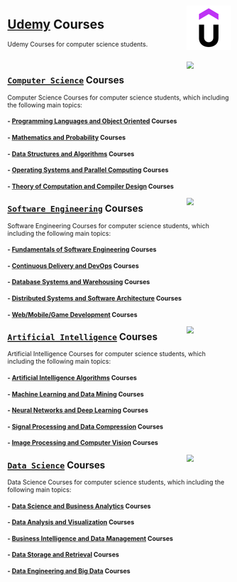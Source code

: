 <img align="right" width="100" src="/logos/udemy.jpg"></img>

# [Udemy](https://www.udemy.com/) Courses
Udemy Courses for computer science students.

<br>

<img align="right" width="100" src="https://github.com/cs-MohamedAyman/cs-MohamedAyman/blob/main/repos-logos/computer-science-department.jpg">

## [`Computer Science`](/Udemy-Courses/tree/master/Computer-Science/README.md) Courses
Computer Science Courses for computer science students, which including the following main topics:

#### - [Programming Languages and Object Oriented](/Udemy-Courses/tree/master/Computer-Science/README.md) Courses
#### - [Mathematics and Probability](/Udemy-Courses/tree/master/Computer-Science/README.md) Courses
#### - [Data Structures and Algorithms](/Udemy-Courses/tree/master/Computer-Science/README.md) Courses
#### - [Operating Systems and Parallel Computing](/Udemy-Courses/tree/master/Computer-Science/README.md) Courses
#### - [Theory of Computation and Compiler Design](/Udemy-Courses/tree/master/Computer-Science/README.md) Courses

<img align="right" width="100" src="https://github.com/cs-MohamedAyman/cs-MohamedAyman/blob/main/repos-logos/software-engineering-department.jpg">

## [`Software Engineering`](/Udemy-Courses/tree/master/Software-Engineering/README.md) Courses
Software Engineering Courses for computer science students, which including the following main topics:

#### - [Fundamentals of Software Engineering](/Udemy-Courses/tree/master/Software-Engineering/README.md) Courses
#### - [Continuous Delivery and DevOps](/Udemy-Courses/tree/master/Software-Engineering/README.md) Courses
#### - [Database Systems and Warehousing](/Udemy-Courses/tree/master/Software-Engineering/README.md) Courses
#### - [Distributed Systems and Software Architecture](/Udemy-Courses/tree/master/Software-Engineering/README.md) Courses
#### - [Web/Mobile/Game Development](/Udemy-Courses/tree/master/Software-Engineering/README.md) Courses

<img align="right" width="100" src="https://github.com/cs-MohamedAyman/cs-MohamedAyman/blob/main/repos-logos/artificial-intelligence-department.jpg">

## [`Artificial Intelligence`](/Udemy-Courses/tree/master/Artificial-Intelligence/README.md) Courses
Artificial Intelligence Courses for computer science students, which including the following main topics:

#### - [Artificial Intelligence Algorithms](/Udemy-Courses/tree/master/Artificial-Intelligence/README.md) Courses
#### - [Machine Learning and Data Mining](/Udemy-Courses/tree/master/Artificial-Intelligence/README.md) Courses
#### - [Neural Networks and Deep Learning](/Udemy-Courses/tree/master/Artificial-Intelligence/README.md) Courses
#### - [Signal Processing and Data Compression](/Udemy-Courses/tree/master/Artificial-Intelligence/README.md) Courses
#### - [Image Processing and Computer Vision](/Udemy-Courses/tree/master/Artificial-Intelligence/README.md) Courses

<img align="right" width="100" src="https://github.com/cs-MohamedAyman/cs-MohamedAyman/blob/main/repos-logos/data-science-department.jpg">

## [`Data Science`](/Udemy-Courses/tree/master/Data-Science/README.md) Courses
Data Science Courses for computer science students, which including the following main topics:

#### - [Data Science and Business Analytics](/Udemy-Courses/tree/master/Data-Science/README.md) Courses
#### - [Data Analysis and Visualization](/Udemy-Courses/tree/master/Data-Science/README.md) Courses
#### - [Business Intelligence and Data Management](/Udemy-Courses/tree/master/Data-Science/README.md) Courses
#### - [Data Storage and Retrieval](/Udemy-Courses/tree/master/Data-Science/README.md) Courses
#### - [Data Engineering and Big Data](/Udemy-Courses/tree/master/Data-Science/README.md) Courses

